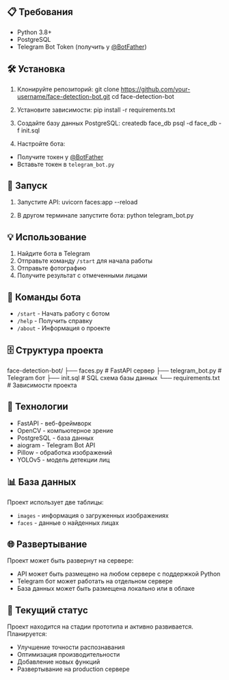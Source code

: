 
## 📋 Требования

- Python 3.8+
- PostgreSQL
- Telegram Bot Token (получить у [@BotFather](https://t.me/BotFather))

## 🛠 Установка

1. Клонируйте репозиторий:
git clone https://github.com/your-username/face-detection-bot.git
cd face-detection-bot

2. Установите зависимости:
pip install -r requirements.txt

3. Создайте базу данных PostgreSQL:
createdb face_db
psql -d face_db -f init.sql

4. Настройте бота:
- Получите токен у [@BotFather](https://t.me/BotFather)
- Вставьте токен в `telegram_bot.py`

## 🚀 Запуск

1. Запустите API:
uvicorn faces:app --reload

2. В другом терминале запустите бота:
python telegram_bot.py

## 💡 Использование

1. Найдите бота в Telegram
2. Отправьте команду `/start` для начала работы
3. Отправьте фотографию
4. Получите результат с отмеченными лицами

## 📝 Команды бота

- `/start` - Начать работу с ботом
- `/help` - Получить справку
- `/about` - Информация о проекте

## 🗄 Структура проекта

face-detection-bot/
├── faces.py           # FastAPI сервер
├── telegram_bot.py    # Telegram бот
├── init.sql          # SQL схема базы данных
└── requirements.txt   # Зависимости проекта

## 🔧 Технологии

- FastAPI - веб-фреймворк
- OpenCV - компьютерное зрение
- PostgreSQL - база данных
- aiogram - Telegram Bot API
- Pillow - обработка изображений
- YOLOv5 - модель детекции лиц

## 📊 База данных

Проект использует две таблицы:
- `images` - информация о загруженных изображениях
- `faces` - данные о найденных лицах

## 🌐 Развертывание

Проект может быть развернут на сервере:
- API может быть размещено на любом сервере с поддержкой Python
- Telegram бот может работать на отдельном сервере
- База данных может быть размещена локально или в облаке

## 🔄 Текущий статус

Проект находится на стадии прототипа и активно развивается. Планируется:
- Улучшение точности распознавания
- Оптимизация производительности
- Добавление новых функций
- Развертывание на production сервере